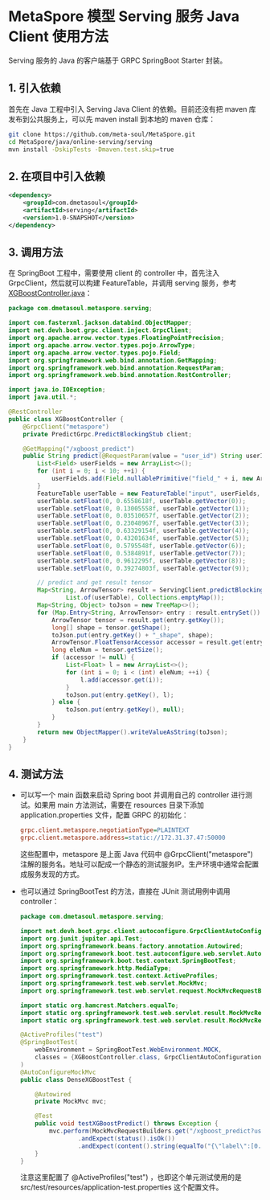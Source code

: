 # MetaSpore 模型 Serving 服务 Java Client 使用方法

Serving 服务的 Java 的客户端基于 GRPC SpringBoot Starter 封装。

## 1. 引入依赖
首先在 Java 工程中引入 Serving Java Client 的依赖。目前还没有把 maven 库发布到公共服务上，可以先 maven install 到本地的 maven 仓库：
```bash
git clone https://github.com/meta-soul/MetaSpore.git
cd MetaSpore/java/online-serving/serving
mvn install -DskipTests -Dmaven.test.skip=true
```

## 2. 在项目中引入依赖
```xml
<dependency>
    <groupId>com.dmetasoul</groupId>
    <artifactId>serving</artifactId>
    <version>1.0-SNAPSHOT</version>
</dependency>
```

## 3. 调用方法
在 SpringBoot 工程中，需要使用 client 的 controller 中，首先注入 GrpcClient，然后就可以构建 FeatureTable，并调用 serving 服务，参考 [XGBoostController.java](src/test/java/com/dmetasoul/metaspore/serving/XGBoostController.java)：

```java
package com.dmetasoul.metaspore.serving;

import com.fasterxml.jackson.databind.ObjectMapper;
import net.devh.boot.grpc.client.inject.GrpcClient;
import org.apache.arrow.vector.types.FloatingPointPrecision;
import org.apache.arrow.vector.types.pojo.ArrowType;
import org.apache.arrow.vector.types.pojo.Field;
import org.springframework.web.bind.annotation.GetMapping;
import org.springframework.web.bind.annotation.RequestParam;
import org.springframework.web.bind.annotation.RestController;

import java.io.IOException;
import java.util.*;

@RestController
public class XGBoostController {
    @GrpcClient("metaspore")
    private PredictGrpc.PredictBlockingStub client;

    @GetMapping("/xgboost_predict")
    public String predict(@RequestParam(value = "user_id") String userId) throws IOException {
        List<Field> userFields = new ArrayList<>();
        for (int i = 0; i < 10; ++i) {
            userFields.add(Field.nullablePrimitive("field_" + i, new ArrowType.FloatingPoint(FloatingPointPrecision.SINGLE)));
        }
        FeatureTable userTable = new FeatureTable("input", userFields, ArrowAllocator.getAllocator());
        userTable.setFloat(0, 0.6558618f, userTable.getVector(0));
        userTable.setFloat(0, 0.13005558f, userTable.getVector(1));
        userTable.setFloat(0, 0.03510657f, userTable.getVector(2));
        userTable.setFloat(0, 0.23048967f, userTable.getVector(3));
        userTable.setFloat(0, 0.63329154f, userTable.getVector(4));
        userTable.setFloat(0, 0.43201634f, userTable.getVector(5));
        userTable.setFloat(0, 0.5795548f, userTable.getVector(6));
        userTable.setFloat(0, 0.5384891f, userTable.getVector(7));
        userTable.setFloat(0, 0.9612295f, userTable.getVector(8));
        userTable.setFloat(0, 0.39274803f, userTable.getVector(9));

        // predict and get result tensor
        Map<String, ArrowTensor> result = ServingClient.predictBlocking(client, "xgboost_model",
                List.of(userTable), Collections.emptyMap());
        Map<String, Object> toJson = new TreeMap<>();
        for (Map.Entry<String, ArrowTensor> entry : result.entrySet()) {
            ArrowTensor tensor = result.get(entry.getKey());
            long[] shape = tensor.getShape();
            toJson.put(entry.getKey() + "_shape", shape);
            ArrowTensor.FloatTensorAccessor accessor = result.get(entry.getKey()).getFloatData();
            long eleNum = tensor.getSize();
            if (accessor != null) {
                List<Float> l = new ArrayList<>();
                for (int i = 0; i < (int) eleNum; ++i) {
                    l.add(accessor.get(i));
                }
                toJson.put(entry.getKey(), l);
            } else {
                toJson.put(entry.getKey(), null);
            }
        }
        return new ObjectMapper().writeValueAsString(toJson);
    }
}
```

## 4. 测试方法
- 可以写一个 main 函数来启动 Spring boot 并调用自己的 controller 进行测试。如果用 main 方法测试，需要在 resources 目录下添加 application.properties 文件，配置 GRPC 的初始化：
    ```ini
    grpc.client.metaspore.negotiationType=PLAINTEXT
    grpc.client.metaspore.address=static://172.31.37.47:50000
    ```

    这些配置中，metaspore 是上面 Java 代码中 @GrpcClient("metaspore") 注解的服务名。地址可以配成一个静态的测试服务IP。生产环境中通常会配置成服务发现的方式。
- 也可以通过 SpringBootTest 的方法，直接在 JUnit 测试用例中调用 controller：
    ```java
    package com.dmetasoul.metaspore.serving;

    import net.devh.boot.grpc.client.autoconfigure.GrpcClientAutoConfiguration;
    import org.junit.jupiter.api.Test;
    import org.springframework.beans.factory.annotation.Autowired;
    import org.springframework.boot.test.autoconfigure.web.servlet.AutoConfigureMockMvc;
    import org.springframework.boot.test.context.SpringBootTest;
    import org.springframework.http.MediaType;
    import org.springframework.test.context.ActiveProfiles;
    import org.springframework.test.web.servlet.MockMvc;
    import org.springframework.test.web.servlet.request.MockMvcRequestBuilders;

    import static org.hamcrest.Matchers.equalTo;
    import static org.springframework.test.web.servlet.result.MockMvcResultMatchers.content;
    import static org.springframework.test.web.servlet.result.MockMvcResultMatchers.status;

    @ActiveProfiles("test")
    @SpringBootTest(
        webEnvironment = SpringBootTest.WebEnvironment.MOCK,
        classes = {XGBoostController.class, GrpcClientAutoConfiguration.class}
    )
    @AutoConfigureMockMvc
    public class DenseXGBoostTest {

        @Autowired
        private MockMvc mvc;

        @Test
        public void testXGBoostPredict() throws Exception {
            mvc.perform(MockMvcRequestBuilders.get("/xgboost_predict?user_id=xxx").accept(MediaType.APPLICATION_JSON))
                    .andExpect(status().isOk())
                    .andExpect(content().string(equalTo("{\"label\":[0.0],\"label_shape\":[1],\"probabilities\":[0.7300644,0.2699356],\"probabilities_shape\":[1,2]}")));
        }
    }
    ```

    注意这里配置了 @ActiveProfiles("test") ，也即这个单元测试使用的是 src/test/resources/application-test.properties 这个配置文件。